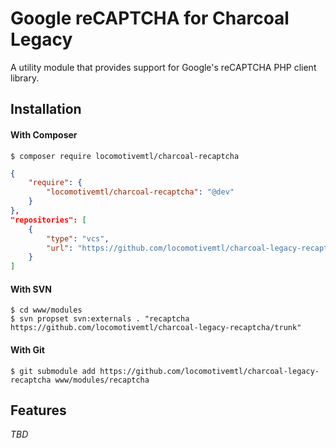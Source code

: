 Google reCAPTCHA for Charcoal Legacy
====================================

A utility module that provides support for Google's reCAPTCHA PHP client library.

## Installation

#### With Composer

```shell
$ composer require locomotivemtl/charcoal-recaptcha
```

```json
{
	"require": {
		"locomotivemtl/charcoal-recaptcha": "@dev"
	}
},
"repositories": [
	{
		"type": "vcs",
		"url": "https://github.com/locomotivemtl/charcoal-legacy-recaptcha"
	}
]
```

#### With SVN

```shell
$ cd www/modules
$ svn propset svn:externals . "recaptcha https://github.com/locomotivemtl/charcoal-legacy-recaptcha/trunk"
```

#### With Git

```shell
$ git submodule add https://github.com/locomotivemtl/charcoal-legacy-recaptcha www/modules/recaptcha
```

## Features

_TBD_
